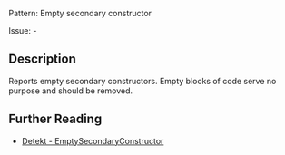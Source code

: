 Pattern: Empty secondary constructor

Issue: -

## Description

Reports empty secondary constructors. Empty blocks of code serve no purpose and should be removed.

## Further Reading

* [Detekt - EmptySecondaryConstructor](https://detekt.dev/docs/rules/empty-blocks/#emptysecondaryconstructor)